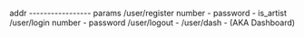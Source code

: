 

addr ----------------- params
/user/register 	       number - password - is_artist
/user/login            number - password
/user/logout	       -
/user/dash             - (AKA Dashboard)
